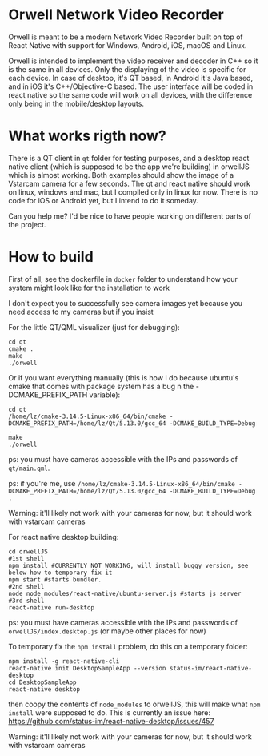 # Orwell Network Video Recorder

Orwell is meant to be a modern Network Video Recorder built on top of React Native with support for Windows, Android, iOS, macOS and Linux.

Orwell is intended to implement the video receiver and decoder in C++ so it is the same in all devices. Only the displaying of the video is specific for each device. In case of desktop, it's QT based, in Android it's Java based, and in iOS it's C++/Objective-C based. The user interface will be coded in react native so the same code will work on all devices, with the difference only being in the mobile/desktop layouts.

# What works rigth now?

There is a QT client in `qt` folder for testing purposes, and a desktop react native client (which is supposed to be the app we're building) in orwellJS which is almost working. Both examples should show the image of a Vstarcam camera for a few seconds. The qt and react native should work on linux, windows and mac, but I compiled only in linux for now. There is no code for iOS or Android yet, but I intend to do it someday. 

Can you help me? I'd be nice to have people working on different parts of the project.

# How to build

First of all, see the dockerfile in `docker` folder to understand how your system might look like for the installation to work 

I don't expect you to successfully see camera images yet because you need access to my cameras but if you insist

For the little QT/QML visualizer (just for debugging):

```
cd qt
cmake .
make
./orwell
```

Or if you want everything manually (this is how I do because ubuntu's cmake that comes with package system has a bug n the -DCMAKE_PREFIX_PATH variable):

```
cd qt
/home/lz/cmake-3.14.5-Linux-x86_64/bin/cmake -DCMAKE_PREFIX_PATH=/home/lz/Qt/5.13.0/gcc_64 -DCMAKE_BUILD_TYPE=Debug .
make
./orwell
```

ps: you must have cameras accessible with the IPs and passwords of `qt/main.qml`.

ps: if you're me, use `/home/lz/cmake-3.14.5-Linux-x86_64/bin/cmake -DCMAKE_PREFIX_PATH=/home/lz/Qt/5.13.0/gcc_64 -DCMAKE_BUILD_TYPE=Debug .`

Warning: it'll likely not work with your cameras for now, but it should work with vstarcam cameras

For react native desktop building:

```
cd orwellJS
#1st shell
npm install #CURRENTLY NOT WORKING, will install buggy version, see below how to temporary fix it
npm start #starts bundler. 
#2nd shell
node node_modules/react-native/ubuntu-server.js #starts js server
#3rd shell
react-native run-desktop
```

ps: you must have cameras accessible with the IPs and passwords of `orwellJS/index.desktop.js` (or maybe other places for now)

To temporary fix the `npm install` problem, do this on a temporary folder:

```
npm install -g react-native-cli 
react-native init DesktopSampleApp --version status-im/react-native-desktop
cd DesktopSampleApp
react-native desktop
```

then coopy the contents of `node_modules` to orwellJS, this will make what `npm install` were supposed to do. This is currently an issue here: https://github.com/status-im/react-native-desktop/issues/457

Warning: it'll likely not work with your cameras for now, but it should work with vstarcam cameras
